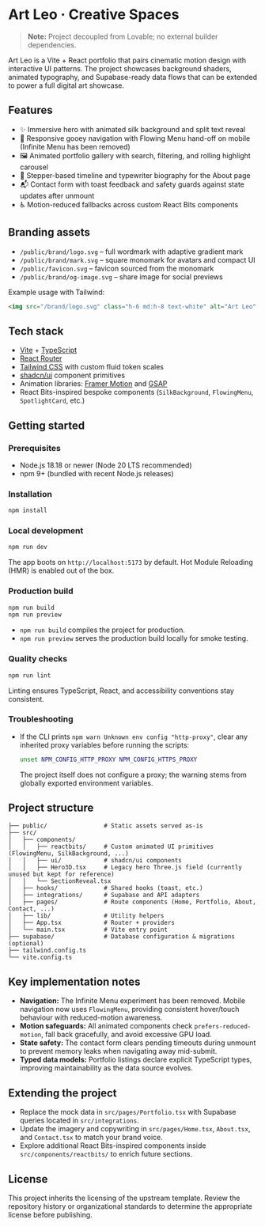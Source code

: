 # Art Leo · Creative Spaces
> **Note:** Project decoupled from Lovable; no external builder dependencies.

Art Leo is a Vite + React portfolio that pairs cinematic motion design with interactive UI patterns. The project showcases background shaders, animated typography, and Supabase-ready data flows that can be extended to power a full digital art showcase.

## Features

- ✨ Immersive hero with animated silk background and split text reveal
- 🧭 Responsive gooey navigation with Flowing Menu hand-off on mobile (Infinite Menu has been removed)
- 🖼️ Animated portfolio gallery with search, filtering, and rolling highlight carousel
- 🧱 Stepper-based timeline and typewriter biography for the About page
- 📬 Contact form with toast feedback and safety guards against state updates after unmount
- ♿ Motion-reduced fallbacks across custom React Bits components

## Branding assets

- `/public/brand/logo.svg` – full wordmark with adaptive gradient mark
- `/public/brand/mark.svg` – square monomark for avatars and compact UI
- `/public/favicon.svg` – favicon sourced from the monomark
- `/public/brand/og-image.svg` – share image for social previews

Example usage with Tailwind:

```html
<img src="/brand/logo.svg" class="h-6 md:h-8 text-white" alt="Art Leo" />
```

## Tech stack

- [Vite](https://vitejs.dev/) + [TypeScript](https://www.typescriptlang.org/)
- [React Router](https://reactrouter.com/)
- [Tailwind CSS](https://tailwindcss.com/) with custom fluid token scales
- [shadcn/ui](https://ui.shadcn.com/) component primitives
- Animation libraries: [Framer Motion](https://www.framer.com/motion/) and [GSAP](https://gsap.com/)
- React Bits-inspired bespoke components (`SilkBackground`, `FlowingMenu`, `SpotlightCard`, etc.)

## Getting started

### Prerequisites

- Node.js 18.18 or newer (Node 20 LTS recommended)
- npm 9+ (bundled with recent Node.js releases)

### Installation

```bash
npm install
```

### Local development

```bash
npm run dev
```

The app boots on `http://localhost:5173` by default. Hot Module Reloading (HMR) is enabled out of the box.

### Production build

```bash
npm run build
npm run preview
```

- `npm run build` compiles the project for production.
- `npm run preview` serves the production build locally for smoke testing.

### Quality checks

```bash
npm run lint
```

Linting ensures TypeScript, React, and accessibility conventions stay consistent.

### Troubleshooting

- If the CLI prints `npm warn Unknown env config "http-proxy"`, clear any inherited proxy variables before running the scripts:

  ```bash
  unset NPM_CONFIG_HTTP_PROXY NPM_CONFIG_HTTPS_PROXY
  ```

  The project itself does not configure a proxy; the warning stems from globally exported environment variables.

## Project structure

```
├── public/                # Static assets served as-is
├── src/
│   ├── components/
│   │   ├── reactbits/     # Custom animated UI primitives (FlowingMenu, SilkBackground, ...)
│   │   ├── ui/            # shadcn/ui components
│   │   ├── Hero3D.tsx     # Legacy hero Three.js field (currently unused but kept for reference)
│   │   └── SectionReveal.tsx
│   ├── hooks/             # Shared hooks (toast, etc.)
│   ├── integrations/      # Supabase and API adapters
│   ├── pages/             # Route components (Home, Portfolio, About, Contact, ...)
│   ├── lib/               # Utility helpers
│   ├── App.tsx            # Router + providers
│   └── main.tsx           # Vite entry point
├── supabase/              # Database configuration & migrations (optional)
├── tailwind.config.ts
└── vite.config.ts
```

## Key implementation notes

- **Navigation:** The Infinite Menu experiment has been removed. Mobile navigation now uses `FlowingMenu`, providing consistent hover/touch behaviour with reduced-motion awareness.
- **Motion safeguards:** All animated components check `prefers-reduced-motion`, fall back gracefully, and avoid excessive GPU load.
- **State safety:** The contact form clears pending timeouts during unmount to prevent memory leaks when navigating away mid-submit.
- **Typed data models:** Portfolio listings declare explicit TypeScript types, improving maintainability as the data source evolves.

## Extending the project

- Replace the mock data in `src/pages/Portfolio.tsx` with Supabase queries located in `src/integrations`.
- Update the imagery and copywriting in `src/pages/Home.tsx`, `About.tsx`, and `Contact.tsx` to match your brand voice.
- Explore additional React Bits-inspired components inside `src/components/reactbits/` to enrich future sections.

## License

This project inherits the licensing of the upstream template. Review the repository history or organizational standards to determine the appropriate license before publishing.

